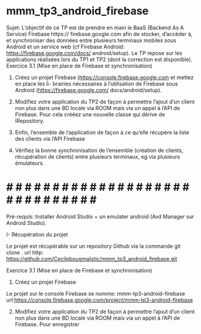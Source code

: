 # mmm_tp3_android_firebase
Sujet:
L’objectif de ce TP est de prendre en main le BaaS (Backend As A Service) Firebase https://
firebase.google.com afin de stocker, d’accèder à, et synchroniser des données entre plusieurs terminaux
mobiles sous Android et un service web (cf Firebase Android: https://firebase.google.com/docs/
android/setup). Le TP repose sur les applications réalisées lors du TP1 et TP2 (dont la correction est
disponible).
Exercice 3.1 (Mise en place de Firebase et synchronisation)
1. Créez un projet Firebase (https://console.firebase.google.com et mettez en place les li-
   brairies nécessaires à l’utilisation de Firebase sous Android (https://firebase.google.com/
   docs/android/setup).

2. Modifiez votre application du TP2 de façon à permettre l’ajout d’un client non plus dans une BD
   locale via ROOM mais via un appel à l’API de Firebase. Pour cela crééez une nouvelle classe qui
   dérive de IRepository.
3. Enfin, l’ensemble de l’application de façon à ce qu’elle récupère la liste des clients via l’API Firebase
4. Vérifiez la bonne synchronisation de l’ensemble (création de clients, récupération de clients) entre
   plusieurs terminaux, eg via plusieurs émulateurs.

# # # # # # # # # # # # # # # # # # # # # # # # # # # # # # # # 
Pré-requis: Installer Android Studio + un emulater android (Avd Manager sur Android Studio).

I- Récupération du projet

Le projet est récupérable sur un repository Github via la commande git clone <url http>. 
url http: https://github.com/CecilebougmaIstic/mmm_tp3_android_firebase.git

Exercice 3.1 (Mise en place de Firebase et synchronisation)
1. Créez un projet Firebase

Le projet sur le console Firebase se nomme: mmm-tp3-android-firebase   
url:https://console.firebase.google.com/project/mmm-tp3-android-firebase

2. Modifiez votre application du TP2 de façon à permettre l’ajout d’un client non plus dans une BD
   locale via ROOM mais via un appel à l’API de Firebase.
Pour enregistrer     

   
